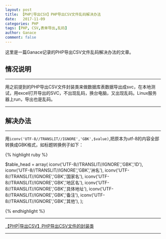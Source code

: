 ```yaml
---
layout: post
title: 【PHP|导出CSV】PHP导出CSV文件乱码解决办法
date:   2017-11-09
categories: PHP
tags: [PHP, CSV,表单导出,乱码]
author: Ganace
comment: false
---
```


这里是一篇Ganace记录的PHP导出CSV文件乱码解决办法的文章。


## 情况说明

---

用之前提到的PHP导出CSV文件封装类来做数据库表数据导出成svc，在本地测试，用excel打开导出的SVC，不出现乱码，换台电脑，又出现乱码。Linux服务器上run，导出也是乱码。

---

## 解决办法

---

用`iconv('UTF-8//TRANSLIT//IGNORE','GBK',$value)`,把原本为utf-8的内容全部转换成GBK格式，如标题转换例子如下：

{% highlight ruby %}

$table_head = array(
    iconv('UTF-8//TRANSLIT//IGNORE','GBK','ID'),
    iconv('UTF-8//TRANSLIT//IGNORE','GBK','洲名'),
    iconv('UTF-8//TRANSLIT//IGNORE','GBK','国家名'),
    iconv('UTF-8//TRANSLIT//IGNORE','GBK','地区名'),
    iconv('UTF-8//TRANSLIT//IGNORE','GBK','具体地址'),
    iconv('UTF-8//TRANSLIT//IGNORE','GBK','备注'),
    iconv('UTF-8//TRANSLIT//IGNORE','GBK','其他'),
); 

{% endhighlight %}

---

[【PHP|导出CSV】PHP导出CSV文件的封装类](https://ganace.github.io/posts/php-get-csv.html)

---

